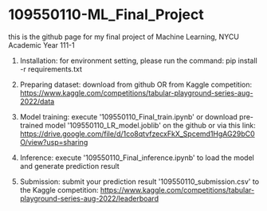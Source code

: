 # 109550110-ML_Final_Project
this is the github page for my final project of Machine Learning, NYCU Academic Year 111-1

1. Installation: 
    for environment setting, please run the command: pip install -r requirements.txt

2. Preparing dataset:
    download from github OR from Kaggle competition: https://www.kaggle.com/competitions/tabular-playground-series-aug-2022/data

3. Model training:
    execute '109550110_Final_train.ipynb' or download pre-trained model '109550110_LR_model.joblib' on the github
    or via this link: https://drive.google.com/file/d/1co8qtvfzecxFkX_Spcemd1HgAG29bC0O/view?usp=sharing
 
4. Inference:
    execute '109550110_Final_inference.ipynb' to load the model and generate prediction result

5. Submission:
    submit your prediction result '109550110_submission.csv' to the Kaggle competition: 
        https://www.kaggle.com/competitions/tabular-playground-series-aug-2022/leaderboard
